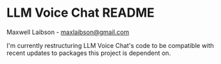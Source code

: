 # LLM Voice Chat README

Maxwell Laibson - [maxlaibson@gmail.com](mailto:maxlaibson@gmail.com)

I'm currently restructuring LLM Voice Chat's code to be compatible with recent updates to packages this project is dependent on.
